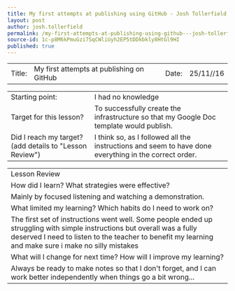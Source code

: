 ```yaml
---
title: My first attempts at publishing using GitHub - Josh Tollerfield
layout: post
author: josh.tollerfield
permalink: /my-first-attempts-at-publishing-using-github---josh-tollerfield/
source-id: 1c-p8M6kPmuGzi7SqCWliUyh2EP5tDDkbkly8HtGl9HI
published: true
---
```

<table>
  <tr>
    <td>Title:  </td>
    <td>My first attempts at publishing on GitHub</td>
    <td> Date:  </td>
    <td>25/11//16</td>
  </tr>
</table>


<table>
  <tr>
    <td>Starting point:</td>
    <td>I had no knowledge</td>
  </tr>
  <tr>
    <td>Target for this lesson?</td>
    <td>To successfully create the infrastructure so that my Google Doc template would publish.</td>
  </tr>
  <tr>
    <td>Did I reach my target? 
(add details to "Lesson Review")</td>
    <td>I think so, as I followed all the instructions and seem to have done everything in the correct order.</td>
  </tr>
</table>


<table>
  <tr>
    <td>Lesson Review</td>
  </tr>
  <tr>
    <td>How did I learn? What strategies were effective? </td>
  </tr>
  <tr>
    <td>Mainly by focused listening and watching a demonstration.</td>
  </tr>
  <tr>
    <td>What limited my learning? Which habits do I need to work on? </td>
  </tr>
  <tr>
    <td>The first set of instructions went well. Some people ended up struggling with simple instructions but overall was a fully deserved 
I need to listen to the teacher to benefit my learning and make sure i make no silly mistakes  </td>
  </tr>
  <tr>
    <td>What will I change for next time? How will I improve my learning?</td>
  </tr>
  <tr>
    <td>Always be ready to make notes so that I don't forget, and I can work better independently when things go a bit wrong...</td>
  </tr>
</table>


